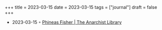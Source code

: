 +++
title = 2023-03-15
date = 2023-03-15
tags = ["journal"]
draft = false
+++

-   2023-03-15 ◦ [Phineas Fisher | The Anarchist Library](https://theanarchistlibrary.org/category/author/phineas-fisher)

